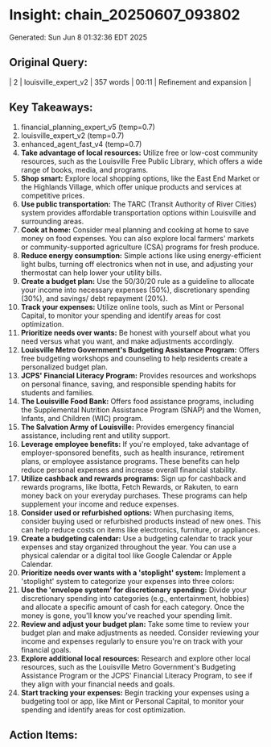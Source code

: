 # Insight: chain_20250607_093802
Generated: Sun Jun  8 01:32:36 EDT 2025

## Original Query:
| 2 | louisville_expert_v2 | 357 words | 00:11 | Refinement and expansion |

## Key Takeaways:
1. financial_planning_expert_v5 (temp=0.7)
2. louisville_expert_v2 (temp=0.7)
3. enhanced_agent_fast_v4 (temp=0.7)
1. **Take advantage of local resources:** Utilize free or low-cost community resources, such as the Louisville Free Public Library, which offers a wide range of books, media, and programs.
2. **Shop smart:** Explore local shopping options, like the East End Market or the Highlands Village, which offer unique products and services at competitive prices.
3. **Use public transportation:** The TARC (Transit Authority of River Cities) system provides affordable transportation options within Louisville and surrounding areas.
4. **Cook at home:** Consider meal planning and cooking at home to save money on food expenses. You can also explore local farmers' markets or community-supported agriculture (CSA) programs for fresh produce.
5. **Reduce energy consumption:** Simple actions like using energy-efficient light bulbs, turning off electronics when not in use, and adjusting your thermostat can help lower your utility bills.
1. **Create a budget plan:** Use the 50/30/20 rule as a guideline to allocate your income into necessary expenses (50%), discretionary spending (30%), and savings/ debt repayment (20%).
2. **Track your expenses:** Utilize online tools, such as Mint or Personal Capital, to monitor your spending and identify areas for cost optimization.
3. **Prioritize needs over wants:** Be honest with yourself about what you need versus what you want, and make adjustments accordingly.
1. **Louisville Metro Government's Budgeting Assistance Program:** Offers free budgeting workshops and counseling to help residents create a personalized budget plan.
2. **JCPS' Financial Literacy Program:** Provides resources and workshops on personal finance, saving, and responsible spending habits for students and families.
1. **The Louisville Food Bank:** Offers food assistance programs, including the Supplemental Nutrition Assistance Program (SNAP) and the Women, Infants, and Children (WIC) program.
2. **The Salvation Army of Louisville:** Provides emergency financial assistance, including rent and utility support.
1. **Leverage employee benefits:** If you're employed, take advantage of employer-sponsored benefits, such as health insurance, retirement plans, or employee assistance programs. These benefits can help reduce personal expenses and increase overall financial stability.
2. **Utilize cashback and rewards programs:** Sign up for cashback and rewards programs, like Ibotta, Fetch Rewards, or Rakuten, to earn money back on your everyday purchases. These programs can help supplement your income and reduce expenses.
3. **Consider used or refurbished options:** When purchasing items, consider buying used or refurbished products instead of new ones. This can help reduce costs on items like electronics, furniture, or appliances.
1. **Create a budgeting calendar:** Use a budgeting calendar to track your expenses and stay organized throughout the year. You can use a physical calendar or a digital tool like Google Calendar or Apple Calendar.
2. **Prioritize needs over wants with a 'stoplight' system:** Implement a 'stoplight' system to categorize your expenses into three colors:
3. **Use the 'envelope system' for discretionary spending:** Divide your discretionary spending into categories (e.g., entertainment, hobbies) and allocate a specific amount of cash for each category. Once the money is gone, you'll know you've reached your spending limit.
1. **Review and adjust your budget plan:** Take some time to review your budget plan and make adjustments as needed. Consider reviewing your income and expenses regularly to ensure you're on track with your financial goals.
2. **Explore additional local resources:** Research and explore other local resources, such as the Louisville Metro Government's Budgeting Assistance Program or the JCPS' Financial Literacy Program, to see if they align with your financial needs and goals.
3. **Start tracking your expenses:** Begin tracking your expenses using a budgeting tool or app, like Mint or Personal Capital, to monitor your spending and identify areas for cost optimization.

## Action Items:
